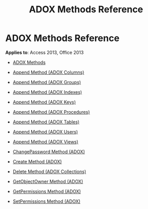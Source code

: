 ﻿---
title: ADOX Methods Reference
TOCTitle: ADOX Methods
ms:assetid: 96f1b2d7-16b2-42ca-90bd-2f73127dc989
ms:mtpsurl: https://msdn.microsoft.com/library/JJ249672(v=office.15)
ms:contentKeyID: 48546461
ms.date: 09/18/2015
mtps_version: v=office.15
---

# ADOX Methods Reference


**Applies to**: Access 2013, Office 2013


  - [ADOX Methods](adox-methods.md)

  - [Append Method (ADOX Columns)](append-method-adox-columns.md)

  - [Append Method (ADOX Groups)](append-method-adox-groups.md)

  - [Append Method (ADOX Indexes)](append-method-adox-indexes.md)

  - [Append Method (ADOX Keys)](append-method-adox-keys.md)

  - [Append Method (ADOX Procedures)](append-method-adox-procedures.md)

  - [Append Method (ADOX Tables)](append-method-adox-tables.md)

  - [Append Method (ADOX Users)](append-method-adox-users.md)

  - [Append Method (ADOX Views)](append-method-adox-views.md)

  - [ChangePassword Method (ADOX)](changepassword-method-adox.md)

  - [Create Method (ADOX)](create-method-adox.md)

  - [Delete Method (ADOX Collections)](delete-method-adox-collections.md)

  - [GetObjectOwner Method (ADOX)](getobjectowner-method-adox.md)

  - [GetPermissions Method (ADOX)](getpermissions-method-adox.md)

  - [SetPermissions Method (ADOX)](setpermissions-method-adox.md)

